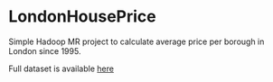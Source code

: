 # LondonHousePrice

Simple Hadoop MR project to calculate average price per borough in London since 1995.

Full dataset is available [here](http://data.london.gov.uk/dataset/average-house-prices-borough)
